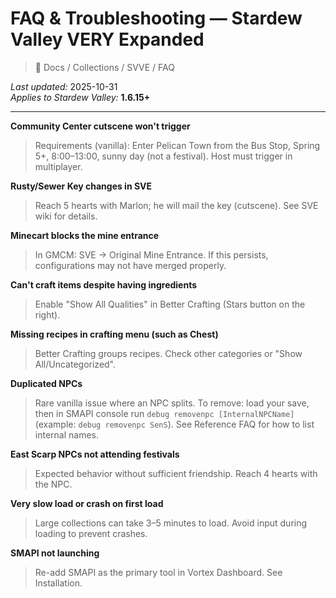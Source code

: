 # FAQ & Troubleshooting — Stardew Valley VERY Expanded

> 📂 Docs / Collections / SVVE / FAQ

*Last updated:* 2025-10-31  
*Applies to Stardew Valley:* **1.6.15+**

---

**Community Center cutscene won't trigger**
> Requirements (vanilla): Enter Pelican Town from the Bus Stop, Spring 5+, 8:00–13:00, sunny day (not a festival). Host must trigger in multiplayer.

**Rusty/Sewer Key changes in SVE**
> Reach 5 hearts with Marlon; he will mail the key (cutscene). See SVE wiki for details.

**Minecart blocks the mine entrance**
> In GMCM: SVE → Original Mine Entrance. If this persists, configurations may not have merged properly.

**Can't craft items despite having ingredients**
> Enable "Show All Qualities" in Better Crafting (Stars button on the right).

**Missing recipes in crafting menu (such as Chest)**
> Better Crafting groups recipes. Check other categories or "Show All/Uncategorized".

**Duplicated NPCs**
> Rare vanilla issue where an NPC splits. To remove: load your save, then in SMAPI console run `debug removenpc [InternalNPCName]` (example: `debug removenpc SenS`). See Reference FAQ for how to list internal names.

**East Scarp NPCs not attending festivals**
> Expected behavior without sufficient friendship. Reach 4 hearts with the NPC.

**Very slow load or crash on first load**
> Large collections can take 3–5 minutes to load. Avoid input during loading to prevent crashes.

**SMAPI not launching**
> Re-add SMAPI as the primary tool in Vortex Dashboard. See Installation.
